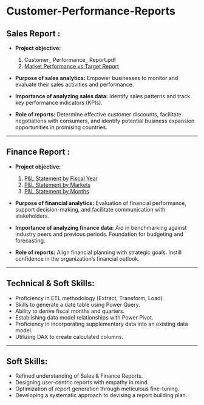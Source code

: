 # Customer-Performance-Reports

## Sales Report :

- **Project objective:**
  1. Customer_ Performance_ Report.pdf
  2. [Market Performance vs Target Report](Market_Performance%20vs%20Target%20Report.pdf)

- **Purpose of sales analytics:** Empower businesses to monitor and evaluate their sales activities and performance.

- **Importance of analyzing sales data:** Identify sales patterns and track key performance indicators (KPIs).

- **Role of reports:** Determine effective customer discounts, facilitate negotiations with consumers, and identify potential business expansion opportunities in promising countries.

---

## Finance Report :

- **Project objective:**
  1. [P&L Statement by Fiscal Year](P&L_Statement%20by%20Fiscal%20Year.pdf)
  2. [P&L Statement by Markets](P&L_Statement%20by%20Markets.pdf)
  3. [P&L Statement by Months](P&L_Statement%20by%20Months.pdf)

- **Purpose of financial analytics:** Evaluation of financial performance, support decision-making, and facilitate communication with stakeholders.

- **Importance of analyzing finance data:** Aid in benchmarking against industry peers and previous periods. Foundation for budgeting and forecasting.

- **Role of reports:** Align financial planning with strategic goals. Instill confidence in the organization’s financial outlook.

---

## Technical & Soft Skills:

- Proficiency in ETL methodology (Extract, Transform, Load).
- Skills to generate a date table using Power Query.
- Ability to derive fiscal months and quarters.
- Establishing data model relationships with Power Pivot.
- Proficiency in incorporating supplementary data into an existing data model.
- Utilizing DAX to create calculated columns.

---

## Soft Skills:

- Refined understanding of Sales & Finance Reports.
- Designing user-centric reports with empathy in mind.
- Optimization of report generation through meticulous fine-tuning.
- Developing a systematic approach to devising a report building plan.

